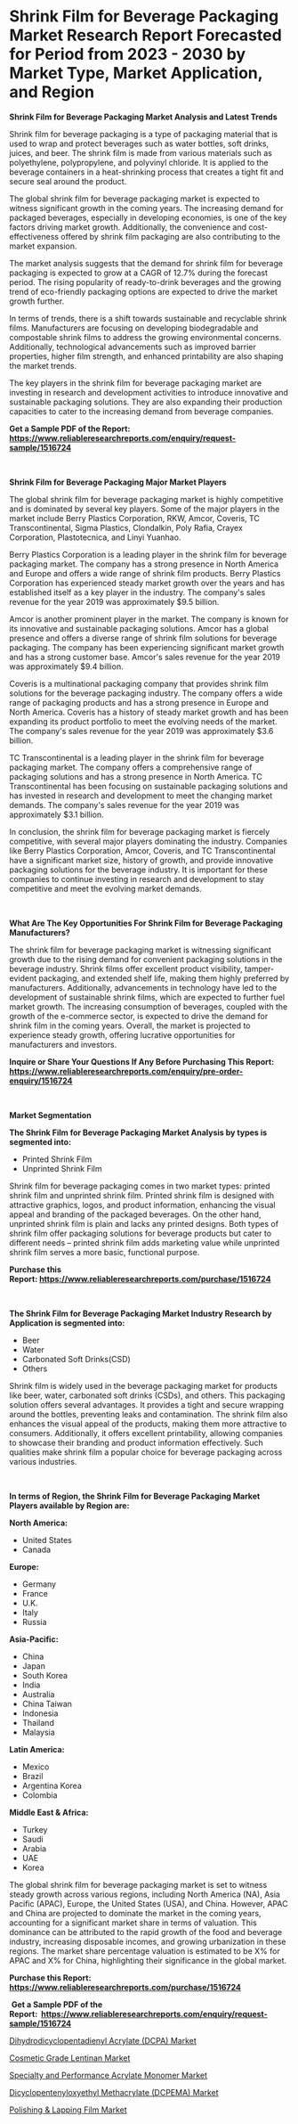 <p><h1>Shrink Film for Beverage Packaging Market Research Report Forecasted for Period from 2023 -  2030 by Market Type, Market Application, and Region</h1></p><p><strong>Shrink Film for Beverage Packaging Market Analysis and Latest Trends</strong></p>
<p><p>Shrink film for beverage packaging is a type of packaging material that is used to wrap and protect beverages such as water bottles, soft drinks, juices, and beer. The shrink film is made from various materials such as polyethylene, polypropylene, and polyvinyl chloride. It is applied to the beverage containers in a heat-shrinking process that creates a tight fit and secure seal around the product.</p><p>The global shrink film for beverage packaging market is expected to witness significant growth in the coming years. The increasing demand for packaged beverages, especially in developing economies, is one of the key factors driving market growth. Additionally, the convenience and cost-effectiveness offered by shrink film packaging are also contributing to the market expansion.</p><p>The market analysis suggests that the demand for shrink film for beverage packaging is expected to grow at a CAGR of 12.7% during the forecast period. The rising popularity of ready-to-drink beverages and the growing trend of eco-friendly packaging options are expected to drive the market growth further.</p><p>In terms of trends, there is a shift towards sustainable and recyclable shrink films. Manufacturers are focusing on developing biodegradable and compostable shrink films to address the growing environmental concerns. Additionally, technological advancements such as improved barrier properties, higher film strength, and enhanced printability are also shaping the market trends.</p><p>The key players in the shrink film for beverage packaging market are investing in research and development activities to introduce innovative and sustainable packaging solutions. They are also expanding their production capacities to cater to the increasing demand from beverage companies.</p></p>
<p><strong>Get a Sample PDF of the Report:&nbsp; <a href="https://www.reliableresearchreports.com/enquiry/request-sample/1516724">https://www.reliableresearchreports.com/enquiry/request-sample/1516724</a></strong></p>
<p>&nbsp;</p>
<p><strong>Shrink Film for Beverage Packaging Major Market Players</strong></p>
<p><p>The global shrink film for beverage packaging market is highly competitive and is dominated by several key players. Some of the major players in the market include Berry Plastics Corporation, RKW, Amcor, Coveris, TC Transcontinental, Sigma Plastics, Clondalkin, Poly Rafia, Crayex Corporation, Plastotecnica, and Linyi Yuanhao. </p><p>Berry Plastics Corporation is a leading player in the shrink film for beverage packaging market. The company has a strong presence in North America and Europe and offers a wide range of shrink film products. Berry Plastics Corporation has experienced steady market growth over the years and has established itself as a key player in the industry. The company's sales revenue for the year 2019 was approximately $9.5 billion.</p><p>Amcor is another prominent player in the market. The company is known for its innovative and sustainable packaging solutions. Amcor has a global presence and offers a diverse range of shrink film solutions for beverage packaging. The company has been experiencing significant market growth and has a strong customer base. Amcor's sales revenue for the year 2019 was approximately $9.4 billion.</p><p>Coveris is a multinational packaging company that provides shrink film solutions for the beverage packaging industry. The company offers a wide range of packaging products and has a strong presence in Europe and North America. Coveris has a history of steady market growth and has been expanding its product portfolio to meet the evolving needs of the market. The company's sales revenue for the year 2019 was approximately $3.6 billion.</p><p>TC Transcontinental is a leading player in the shrink film for beverage packaging market. The company offers a comprehensive range of packaging solutions and has a strong presence in North America. TC Transcontinental has been focusing on sustainable packaging solutions and has invested in research and development to meet the changing market demands. The company's sales revenue for the year 2019 was approximately $3.1 billion.</p><p>In conclusion, the shrink film for beverage packaging market is fiercely competitive, with several major players dominating the industry. Companies like Berry Plastics Corporation, Amcor, Coveris, and TC Transcontinental have a significant market size, history of growth, and provide innovative packaging solutions for the beverage industry. It is important for these companies to continue investing in research and development to stay competitive and meet the evolving market demands.</p></p>
<p>&nbsp;</p>
<p><strong>What Are The Key Opportunities For Shrink Film for Beverage Packaging Manufacturers?</strong></p>
<p><p>The shrink film for beverage packaging market is witnessing significant growth due to the rising demand for convenient packaging solutions in the beverage industry. Shrink films offer excellent product visibility, tamper-evident packaging, and extended shelf life, making them highly preferred by manufacturers. Additionally, advancements in technology have led to the development of sustainable shrink films, which are expected to further fuel market growth. The increasing consumption of beverages, coupled with the growth of the e-commerce sector, is expected to drive the demand for shrink film in the coming years. Overall, the market is projected to experience steady growth, offering lucrative opportunities for manufacturers and investors.</p></p>
<p><strong>Inquire or Share Your Questions If Any Before Purchasing This Report: <a href="https://www.reliableresearchreports.com/enquiry/pre-order-enquiry/1516724">https://www.reliableresearchreports.com/enquiry/pre-order-enquiry/1516724</a></strong></p>
<p>&nbsp;</p>
<p><strong>Market Segmentation</strong></p>
<p><strong>The Shrink Film for Beverage Packaging Market Analysis by types is segmented into:</strong></p>
<p><ul><li>Printed Shrink Film</li><li>Unprinted Shrink Film</li></ul></p>
<p><p>Shrink film for beverage packaging comes in two market types: printed shrink film and unprinted shrink film. Printed shrink film is designed with attractive graphics, logos, and product information, enhancing the visual appeal and branding of the packaged beverages. On the other hand, unprinted shrink film is plain and lacks any printed designs. Both types of shrink film offer packaging solutions for beverage products but cater to different needs – printed shrink film adds marketing value while unprinted shrink film serves a more basic, functional purpose.</p></p>
<p><strong>Purchase this Report:&nbsp;<a href="https://www.reliableresearchreports.com/purchase/1516724">https://www.reliableresearchreports.com/purchase/1516724</a></strong></p>
<p>&nbsp;</p>
<p><strong>The Shrink Film for Beverage Packaging Market Industry Research by Application is segmented into:</strong></p>
<p><ul><li>Beer</li><li>Water</li><li>Carbonated Soft Drinks(CSD)</li><li>Others</li></ul></p>
<p><p>Shrink film is widely used in the beverage packaging market for products like beer, water, carbonated soft drinks (CSDs), and others. This packaging solution offers several advantages. It provides a tight and secure wrapping around the bottles, preventing leaks and contamination. The shrink film also enhances the visual appeal of the products, making them more attractive to consumers. Additionally, it offers excellent printability, allowing companies to showcase their branding and product information effectively. Such qualities make shrink film a popular choice for beverage packaging across various industries.</p></p>
<p>&nbsp;</p>
<p><strong>In terms of Region, the Shrink Film for Beverage Packaging Market Players available by Region are:</strong></p>
<p>
    <p> <strong> North America: </strong>
        <ul>
            <li>United States</li>
            <li>Canada</li>
        </ul>
        </p> 
    <p> <strong> Europe: </strong>
        <ul>
            <li>Germany</li>
            <li>France</li>
            <li>U.K.</li>
            <li>Italy</li>
            <li>Russia</li>
        </ul>
        </p> 
    <p> <strong> Asia-Pacific: </strong>
        <ul>
            <li>China</li>
            <li>Japan</li>
            <li>South Korea</li>
            <li>India</li>
            <li>Australia</li>
            <li>China Taiwan</li>
            <li>Indonesia</li>
            <li>Thailand</li>
            <li>Malaysia</li>
        </ul>
        </p> 
    <p> <strong> Latin America: </strong>
        <ul>
            <li>Mexico</li>
            <li>Brazil</li>
            <li>Argentina Korea</li>
            <li>Colombia</li>
        </ul>
        </p> 
    <p> <strong> Middle East & Africa: </strong>
        <ul>
            <li>Turkey</li>
            <li>Saudi</li>
            <li>Arabia</li>
            <li>UAE</li>
            <li>Korea</li>
        </ul>
    </p>
    </p>
<p><p>The global shrink film for beverage packaging market is set to witness steady growth across various regions, including North America (NA), Asia Pacific (APAC), Europe, the United States (USA), and China. However, APAC and China are projected to dominate the market in the coming years, accounting for a significant market share in terms of valuation. This dominance can be attributed to the rapid growth of the food and beverage industry, increasing disposable incomes, and growing urbanization in these regions. The market share percentage valuation is estimated to be X% for APAC and X% for China, highlighting their significance in the global market.</p></p>
<p><strong>Purchase this Report: <a href="https://www.reliableresearchreports.com/purchase/1516724">https://www.reliableresearchreports.com/purchase/1516724</a></strong></p>
<p>&nbsp;<strong>Get a Sample PDF of the Report:&nbsp;&nbsp;<a href="https://www.reliableresearchreports.com/enquiry/request-sample/1516724">https://www.reliableresearchreports.com/enquiry/request-sample/1516724</a></strong></p>
<p><strong></strong></p>
<p><p><a href="https://medium.com/@majorwalker1947/dihydrodicyclopentadienyl-acrylate-dcpa-market-report-reveals-the-latest-trends-and-growth-e05d5b086cd7">Dihydrodicyclopentadienyl Acrylate (DCPA) Market</a></p><p><a href="https://medium.com/@kimwalker82/cosmetic-grade-lentinan-market-share-evolution-and-market-growth-trends-2023-2030-f772df370039">Cosmetic Grade Lentinan Market</a></p><p><a href="https://medium.com/@aureliarice2023/specialty-and-performance-acrylate-monomer-market-insight-market-trends-growth-forecasted-from-e12d86de8963">Specialty and Performance Acrylate Monomer Market</a></p><p><a href="https://medium.com/@claudekunze/dicyclopentenyloxyethyl-methacrylate-dcpema-market-share-evolution-and-market-growth-trends-6213fb4eb98b">Dicyclopentenyloxyethyl Methacrylate (DCPEMA) Market</a></p><p><a href="https://medium.com/@oletawunsch/polishing-lapping-film-market-report-reveals-the-latest-trends-and-growth-opportunities-of-this-e7ba726f5c21">Polishing & Lapping Film Market</a></p></p>